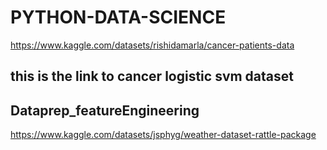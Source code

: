 # PYTHON-DATA-SCIENCE
 https://www.kaggle.com/datasets/rishidamarla/cancer-patients-data
 ## this is the link to cancer logistic svm dataset

## Dataprep_featureEngineering

https://www.kaggle.com/datasets/jsphyg/weather-dataset-rattle-package
